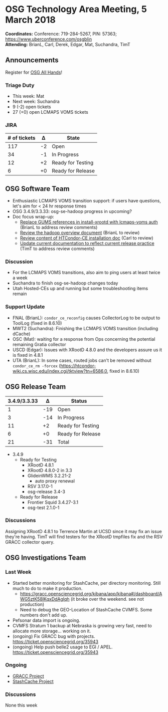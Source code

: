 # OSG Technology Area Meeting,  5 March 2018

**Coordinates:** Conference: 719-284-5267, PIN: 57363; <https://www.uberconference.com/osgblin>  
**Attending:** BrianL, Carl, Derek, Edgar, Mat, Suchandra, TimT


## Announcements

Register for [OSG All Hands](https://opensciencegrid.github.io/all-hands/2018/)!  


### Triage Duty

-   This week: Mat
-   Next week: Suchandra
-   9 (-2) open tickets
-   27 (+0) open LCMAPS VOMS tickets


### JIRA

| # of tickets | &Delta; | State             |
|------------ |------- |----------------- |
| 117          | -2      | Open              |
| 34           | -1      | In Progress       |
| 12           | +2      | Ready for Testing |
| 6            | +0      | Ready for Release |


## OSG Software Team

-   Enthusiastic LCMAPS VOMS transition support: if users have questions, let's aim for < 24 hr response times
-   OSG 3.4.9/3.3.33: osg-se-hadoop progress in upcoming?
-   Doc focus wrap-up:  
    -   [Replace GUMS references in install-xrootd with lcmaps-voms auth](https://github.com/opensciencegrid/docs/pull/320) (BrianL to address review comments)
    -   [Review the hadoop overview document](https://github.com/opensciencegrid/docs/pull/325) (BrianL to review)
    -   [Review content of HTCondor-CE installation doc](https://github.com/opensciencegrid/docs/pull/326) (Carl to review)
    -   [Update current documentation to reflect current release practice](https://github.com/opensciencegrid/technology/pull/443) (TimT to address review comments)


### Discussion

-   For the LCMAPS VOMS transitions, also aim to ping users at least twice a week
-   Suchandra to finish osg-se-hadoop changes today
-   Utah Hosted-CEs up and running but some troubleshooting items remain


### Support Update

-   FNAL (BrianL): `condor_ce_reconfig` causes CollectorLog to be output to ToolLog (fixed in 8.6.10)
-   MWT2 (Suchandra): Finishing the LCMAPS VOMS transition (including dCache)
-   OSC (Mat): waiting for a response from Ops concerning the potential remaining Gratia collector
-   USCD (Edgar): Issues with XRootD 4.8.0 and the developers assure us it is fixed in 4.8.1
-   UTA (BrianL): In some cases, routed jobs can't be removed without `condor_ce_rm -forcex` (<https://htcondor-wiki.cs.wisc.edu/index.cgi/tktview?tn=6586,0>, fixed in 8.6.10)


## OSG Release Team

| 3.4.9/3.3.33 | &Delta; | Status            |
|------------ |------- |----------------- |
| 1            | -19     | Open              |
| 3            | -14     | In Progress       |
| 11           | +2      | Ready for Testing |
| 6            | +0      | Ready for Release |
| 21           | -31     | Total             |

-   3.4.9  
    -   Ready for Testing  
        -   XRootD 4.8.1
        -   XRootD 4.8.0-2 in 3.3
        -   GlideinWMS 3.2.21-2
            - auto proxy renewal
        -   RSV 3.17.0-1
        -   osg-release 3.4-3
    -   Ready for Release  
        -   Frontier Squid 3.4.27-3.1
        -   osg-test 2.1.0-1


### Discussions

Assigning XRootD 4.8.1 to Terrence Martin at UCSD since it may fix an issue they're having. TimT will find testers for the XRootD tmpfiles fix and the RSV GRACC collector query.


## OSG Investigations Team


### Last Week

-   Started better monitoring for StashCache, per directory monitoring.  Still much to do to make it production.  
    -   <https://gracc.opensciencegrid.org/kibana/app/kibana#/dashboard/AWG5ztK58IKqxDdAglqh> (it broke over the weekend.  see not production)
    -   Need to debug the GEO-Location of StashCache CVMFS.  Some numbers don't add up.
-   Pefsonar data import is ongoing.
-   CVMFS Stratum 1 backup at Nebraska is growing very fast, need to allocate more storage... working on it.
-   (ongoing) Fix GRACC bug with projects. <https://ticket.opensciencegrid.org/35943>
-   (ongoing) Help push belle2 usage to EGI / APEL.  <https://ticket.opensciencegrid.org/35943>


### Ongoing

-   [GRACC Project](https://jira.opensciencegrid.org/projects/GRACC/)
-   [StashCache Project](https://opensciencegrid.github.io/StashCache/)


### Discussions

None this week
